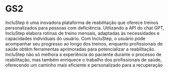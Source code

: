 # GS2
IncluStep é uma inovadora plataforma de reabilitação que oferece treinos personalizados para pessoas com deficiência. Utilizando a API do chat GPT, IncluStep elabora rotinas de treino mensais, adaptadas às necessidades e capacidades individuais do usuário. Com IncluStep, o usuário pode acompanhar seu progresso ao longo dos treinos, enquanto profissionais de saúde obtêm ferramentas aprimoradas para potencializar a reabilitação. IncluStep não só melhora a experiência do paciente durante o processo de reabilitação, mas também enriquece o trabalho dos profissionais de saúde, oferecendo um caminho mais eficiente e personalizado para a recuperação
